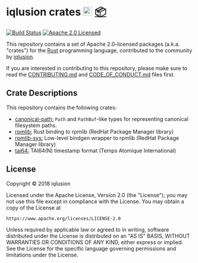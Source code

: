 # iqlusion crates <a href="https://www.iqlusion.io"><img src="https://storage.googleapis.com/iqlusion-prod-web-assets/img/logo/iqlusion-rings-sm.png" alt="iqlusion" width="24" height="24"></a> <a href="https://crates.io">📦</a>

[![Build Status][build-image]][build-link]
[![Apache 2.0 Licensed][license-image]][license-link]

[build-image]: https://circleci.com/gh/iqlusion-io/crates.svg?style=shield
[build-link]: https://circleci.com/gh/iqlusion-io/crates
[license-image]: https://img.shields.io/badge/license-Apache2.0-blue.svg
[license-link]: https://github.com/iqlusion-io/crates/blob/master/LICENSE

This repository contains a set of Apache 2.0-licensed packages (a.k.a.  "crates")
for the [Rust](https://www.rust-lang.org/) programming language, contributed
to the community by [iqlusion](https://www.iqlusion.io).

If you are interested in contributing to this repository, please make sure to
read the [CONTRIBUTING.md] and [CODE_OF_CONDUCT.md] files first.

[CONTRIBUTING.md]: https://github.com/iqlusion-io/crates/blob/master/CONTRIBUTING.md
[CODE_OF_CONDUCT.md]: https://github.com/iqlusion-io/crates/blob/master/CODE_OF_CONDUCT.md

## Crate Descriptions

This repository contains the following crates:

* [canonical-path:](https://github.com/iqlusion-io/crates/tree/master/canonical-path)
  `Path` and `PathBuf`-like types for representing canonical filesystem paths.
* [rpmlib:](https://github.com/iqlusion-io/crates/tree/master/rpmlib)
  Rust binding to rpmlib (RedHat Package Manager library)
* [rpmlib-sys:](https://github.com/iqlusion-io/crates/tree/master/rpmlib-sys)
  Low-level bindgen wrapper to rpmlib (RedHat Package Manager library)
* [tai64:](https://github.com/iqlusion-io/crates/tree/master/tai64)
  TAI64(N) timestamp format (Temps Atomique International)

## License

Copyright © 2018 iqlusion

Licensed under the Apache License, Version 2.0 (the "License");
you may not use this file except in compliance with the License.
You may obtain a copy of the License at

    https://www.apache.org/licenses/LICENSE-2.0

Unless required by applicable law or agreed to in writing, software
distributed under the License is distributed on an "AS IS" BASIS,
WITHOUT WARRANTIES OR CONDITIONS OF ANY KIND, either express or implied.
See the License for the specific language governing permissions and
limitations under the License.

